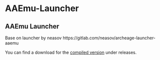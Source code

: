 # AAEmu-Launcher

<h2>AAEmu Launcher</h2>
<p>
Base on launcher by neasov https://gitlab.com/neasov/archeage-launcher-aaemu</p>
<p>
You can find a download for the <a href="https://github.com/ZeromusXYZ/AAEmu-Launcher/releases">compiled version</a> under releases.
</p>

